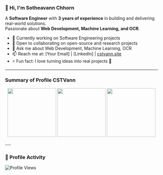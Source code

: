 ### 👋 Hi, I'm Sotheavann Chhorn  

A **Software Engineer** with **3 years of experience** in building and delivering real-world solutions.  
Passionate about **Web Development, Machine Learning, and OCR**.  

- 🔭 Currently working on Software Engineering projects  
- 👯 Open to collaborating on open-source and research projects  
- 💬 Ask me about Web Development, Machine Learning, OCR  
- 📫 Reach me at: [Your Email] | [LinkedIn] | [cstvann.site](https://www.cstvann.site)  
- ⚡ Fun fact: I love turning ideas into real projects 🚀  

---

### Summary of Profile CSTVann  
<p align="center">
  <img src="https://github-readme-stats.vercel.app/api?username=CSTVann&show_icons=true&theme=tokyonight" height="160"/>
  <img src="https://github-readme-stats.vercel.app/api/top-langs/?username=CSTVann&layout=compact&theme=tokyonight&hide=Jupyter%20Notebook,html,css" height="160"/>
  <img src="https://streak-stats.demolab.com?user=CSTVann&theme=tokyonight&hide_border=false" height="160"/>
</p>
---

### 👀 Profile Activity  

![Profile Views](https://komarev.com/ghpvc/?username=CSTVann&label=Profile%20views&color=0e75b6&style=flat)
